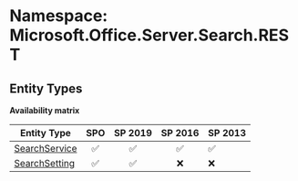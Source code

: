 # Namespace: Microsoft.Office.Server.Search.REST

## Entity Types

**Availability matrix**

Entity Type | SPO | SP 2019 | SP 2016 | SP 2013
----------|:---:|:-------:|:-------:|:-------
[SearchService](./EntityTypes/SearchService.md) | ✅ | ✅ | ✅ | ✅
[SearchSetting](./EntityTypes/SearchSetting.md) | ✅ | ✅ | ❌ | ❌